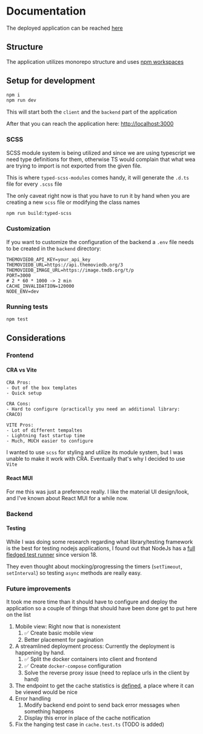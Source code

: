 # Documentation

The deployed application can be reached [here](https://rpi1.sslprvy.hu/assignment/)

## Structure
The application utilizes monorepo structure and uses [npm workspaces](https://docs.npmjs.com/cli/v10/using-npm/workspaces)


## Setup for development
```bash
npm i
npm run dev
```
This will start both the `client` and the `backend` part of the application

After that you can reach the application here: [http://localhost:3000](http://localhost:3000)

### SCSS
SCSS module system is being utilized and since we are using typescript we need type definitions for them,
otherwise TS would complain that what wea are trying to import is not exported from the given file.

This is where `typed-scss-modules` comes handy, it will generate the `.d.ts` file for every `.scss` file

The only caveat right now is that you have to run it by hand when you are creating a new `scss` file
or modifying the class names

```bash
npm run build:typed-scss
```

### Customization
If you want to customize the configuration of the backend a `.env` file needs to be created in the `backend` directory:
```
THEMOVIEDB_API_KEY=your_api_key
THEMOVIEDB_URL=https://api.themoviedb.org/3
THEMOVIEDB_IMAGE_URL=https://image.tmdb.org/t/p
PORT=3000
# 2 * 60 * 1000 -> 2 min
CACHE_INVALIDATION=120000
NODE_ENV=dev
```

### Running tests
```bash
npm test
```

## Considerations

### Frontend

#### CRA vs Vite
```
CRA Pros:
- Out of the box templates
- Quick setup

CRA Cons:
- Hard to configure (practically you need an additional library: CRACO)
```
```
VITE Pros:
- Lot of different tempaltes
- Lightning fast startup time
- Much, MUCH easier to configure 
```

I wanted to use `scss` for styling and utilize its module system, but I was unable to make it work with CRA.
Eventually that's why I decided to use `Vite`

#### React MUI
For me this was just a preference really. I like the material UI design/look, and I've known about React MUI for a while now.

### Backend
#### Testing
While I was doing some research regarding what library/testing framework is the best for testing nodejs applications,
I found out that NodeJs has a [full fledged test runner](https://nodejs.org/docs/latest-v20.x/api/test.html) since version 18.

They even thought about mocking/progressing the timers (`setTimeout`, `setInterval`) so testing `async` methods are really easy.

### Future improvements
It took me more time than it should have to configure and deploy the application so a couple of things
that should have been done get to put here on the list

1. Mobile view: Right now that is nonexistent
   1. ✅ Create basic mobile view
   2. Better placement for pagination
2. A streamlined deployment process: Currently the deployment is happening by hand.
   1. ✅ Split the docker containers into client and frontend
   2. ✅ Create `docker-compose` configuration
   3. Solve the reverse proxy issue (need to replace urls in the client by hand)
3. The endpoint to get the cache statistics is [defined](https://rpi1.sslprvy.hu/assignment/cache-stats), a place where it can be viewed would be nice
4. Error handling
   1. Modify backend end point to send back error messages when something happens
   2. Display this error in place of the cache notification
5. Fix the hanging test case in `cache.test.ts` (TODO is added)

